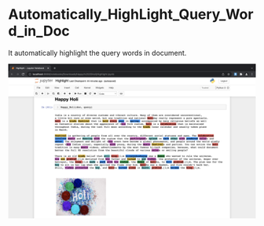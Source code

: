 # Automatically_HighLight_Query_Word_in_Doc

It automatically highlight the query words in document.


![HighLight_Words](https://github.com/Devashi-Choudhary/Automatically_HighLight_Query_Word_in_Doc/blob/main/output.png)
